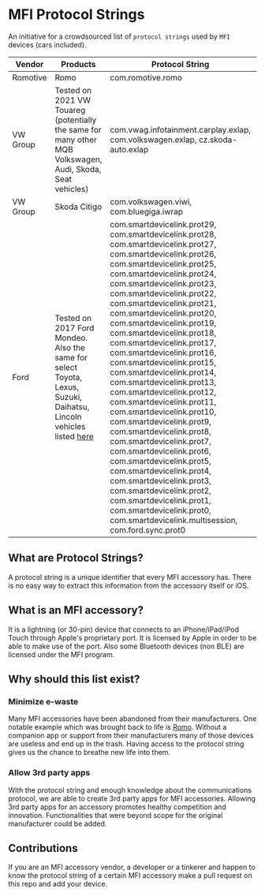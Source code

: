 # MFI Protocol Strings
An initiative for a crowdsourced list of `protocol strings` used by `MFI` devices (cars included).


|Vendor|Products|Protocol String| Additional Info
|---|---|---|---|
|Romotive|Romo|com.romotive.romo|https://github.com/Navideck/Romo-iOS-SDK
|VW Group|Tested on 2021 VW Touareg (potentially the same for many other MQB Volkswagen, Audi, Skoda, Seat vehicles)|com.vwag.infotainment.carplay.exlap, com.volkswagen.exlap, cz.skoda-auto.exlap|
|VW Group|Skoda Citigo|com.volkswagen.viwi, com.bluegiga.iwrap|
|Ford| Tested on 2017 Ford Mondeo. Also the same for select Toyota, Lexus, Suzuki, Daihatsu, Lincoln vehicles listed [here](https://smartdevicelink.com/faq/#what-vehicles)| com.smartdevicelink.prot29, com.smartdevicelink.prot28, com.smartdevicelink.prot27, com.smartdevicelink.prot26, com.smartdevicelink.prot25, com.smartdevicelink.prot24, com.smartdevicelink.prot23, com.smartdevicelink.prot22, com.smartdevicelink.prot21, com.smartdevicelink.prot20, com.smartdevicelink.prot19, com.smartdevicelink.prot18, com.smartdevicelink.prot17, com.smartdevicelink.prot16, com.smartdevicelink.prot15, com.smartdevicelink.prot14, com.smartdevicelink.prot13, com.smartdevicelink.prot12, com.smartdevicelink.prot11, com.smartdevicelink.prot10, com.smartdevicelink.prot9, com.smartdevicelink.prot8, com.smartdevicelink.prot7, com.smartdevicelink.prot6, com.smartdevicelink.prot5, com.smartdevicelink.prot4, com.smartdevicelink.prot3, com.smartdevicelink.prot2, com.smartdevicelink.prot1, com.smartdevicelink.prot0, com.smartdevicelink.multisession, com.ford.sync.prot0|https://smartdevicelink.com/en/guides/iOS/getting-started/sdk-configuration

## What are Protocol Strings?
A protocol string is a unique identifier that every MFI accessory has. There is no easy way to extract this information from the accessory itself or iOS.

## What is an MFI accessory?
It is a lightning (or 30-pin) device that connects to an iPhone/iPad/iPod Touch through Apple's proprietary port. It is licensed by Apple in order to be able to make use of the port. Also some Bluetooth devices (non BLE) are licensed under the MFI program.

## Why should this list exist?
### Minimize e-waste
Many MFI accessories have been abandoned from their manufacturers. One notable example which was brought back to life is [Romo](https://medium.com/@fotidim/romo-the-iphone-robot-f7027779e925). Without a companion app or support from their manufacturers many of those devices are useless and end up in the trash. Having access to the protocol string gives us the chance to breathe new life into them.

### Allow 3rd party apps
With the protocol string and enough knowledge about the communications protocol, we are able to create 3rd party apps for MFI accessories. Allowing 3rd party apps for an accessory promotes healthy competition and innovation. Functionalities that were beyond scope for the original manufacturer could be added.

## Contributions
If you are an MFI accessory vendor, a developer or a tinkerer and happen to know the protocol string of a certain MFI accessory make a pull request on this repo and add your device.
